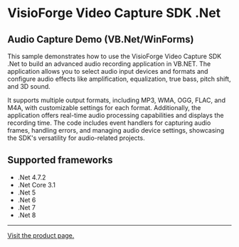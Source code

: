 ﻿# VisioForge Video Capture SDK .Net

## Audio Capture Demo (VB.Net/WinForms)

This sample demonstrates how to use the VisioForge Video Capture SDK .Net to build an advanced audio recording application in VB.NET. The application allows you to select audio input devices and formats and configure audio effects like amplification, equalization, true bass, pitch shift, and 3D sound.

It supports multiple output formats, including MP3, WMA, OGG, FLAC, and M4A, with customizable settings for each format. Additionally, the application offers real-time audio processing capabilities and displays the recording time. The code includes event handlers for capturing audio frames, handling errors, and managing audio device settings, showcasing the SDK's versatility for audio-related projects.

## Supported frameworks

* .Net 4.7.2
* .Net Core 3.1
* .Net 5
* .Net 6
* .Net 7
* .Net 8

---

[Visit the product page.](https://www.visioforge.com/video-capture-sdk-net)
